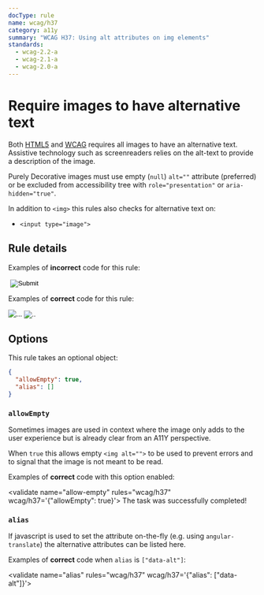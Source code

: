```yaml
---
docType: rule
name: wcag/h37
category: a11y
summary: "WCAG H37: Using alt attributes on img elements"
standards:
  - wcag-2.2-a
  - wcag-2.1-a
  - wcag-2.0-a
---
```


# Require images to have alternative text

Both [HTML5][1] and [WCAG][2] requires all images to have an alternative text. Assistive technology such as screenreaders relies on the alt-text to provide a description of the image.

Purely Decorative images must use empty (`null`) `alt=""` attribute (preferred) or be excluded from accessibility tree with `role="presentation"` or `aria-hidden="true"`.

In addition to `<img>` this rules also checks for alternative text on:

- `<input type="image">`

[1]: https://html.spec.whatwg.org/#alt
[2]: https://www.w3.org/WAI/WCAG22/Techniques/html/H37

## Rule details

Examples of **incorrect** code for this rule:

<validate name="incorrect" rules="wcag/h37">
    <img>
    <input type="image">
</validate>

Examples of **correct** code for this rule:

<validate name="correct" rules="wcag/h37">
    <img alt="...">
    <input type="image" alt="..">
</validate>

## Options

This rule takes an optional object:

```json
{
  "allowEmpty": true,
  "alias": []
}
```

### `allowEmpty`

Sometimes images are used in context where the image only adds to the user experience but is already clear from an A11Y perspective.

When `true` this allows empty `<img alt="">` to be used to prevent errors and to signal that the image is not meant to be read.

Examples of **correct** code with this option enabled:

<validate name="allow-empty" rules="wcag/h37" wcag/h37='{"allowEmpty": true}'>
<span>The task was successfully completed! <img src="thumbsup.png" alt=""></span>
</validate>

### `alias`

If javascript is used to set the attribute on-the-fly (e.g. using `angular-translate`) the alternative attributes can be listed here.

Examples of **correct** code when `alias` is `["data-alt"]`:

<validate name="alias" rules="wcag/h37" wcag/h37='{"alias": ["data-alt"]}'>
<img data-alt="...">
</validate>

